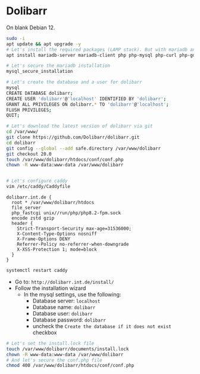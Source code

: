 # Dolibarr

On blank Debian 12.

```bash
sudo -i
apt update && apt upgrade -y
# Let's install the required packages (LAMP stack). But with mariadb and caddy
apt install mariadb-server mariadb-client php php-mysql php-curl php-gd php-intl php-mbstring php-xml php-zip php-apcu php-imagick php-ldap php-xmlrpc php-soap php-bcmath php-gmp caddy git php-fpm php-imap -y

# Let's secure the mariadb installation
mysql_secure_installation

# Let's create the database and a user for dolibarr
mysql
CREATE DATABASE dolibarr;
CREATE USER 'dolibarr'@'localhost' IDENTIFIED BY 'dolibarr';
GRANT ALL PRIVILEGES ON dolibarr.* TO 'dolibarr'@'localhost';
FLUSH PRIVILEGES;
QUIT;

# Let's download the latest version of dolibarr via git
cd /var/www/
git clone https://github.com/Dolibarr/dolibarr.git
cd dolibarr
git config --global --add safe.directory /var/www/dolibarr
git checkout 20.0
touch /var/www/dolibarr/htdocs/conf/conf.php
chown -R www-data:www-data /var/www/dolibarr


# Let's configure caddy
vim /etc/caddy/Caddyfile
```

```caddy
dolibarr.int.de {
  root * /var/www/dolibarr/htdocs
  file_server
  php_fastcgi unix//run/php/php8.2-fpm.sock
  encode zstd gzip
  header {
    Strict-Transport-Security max-age=31536000;
    X-Content-Type-Options nosniff
    X-Frame-Options DENY
    Referrer-Policy no-referrer-when-downgrade
    X-XSS-Protection 1; mode=block
  }
}
```

```bash
systemctl restart caddy
```

- Go to: `http://dolibarr.int.de/install/`
- Follow the installation wizard
  - In the mysql settings, use the following:
    - Database server: `localhost`
    - Database name: `dolibarr`
    - Database user: `dolibarr`
    - Database password: `dolibarr`
    - uncheck the `Create the database if it does not exist` checkbox

```bash
# Let's set the install.lock file
touch /var/www/dolibarr/documents/install.lock
chown -R www-data:www-data /var/www/dolibarr
# And let's secure the conf.php file
chmod 400 /var/www/dolibarr/htdocs/conf/conf.php
```
